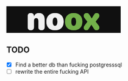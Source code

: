 <img src="/assets/banner.png" />

## TODO

- [X] Find a better db than fucking postgresssql
- [ ] rewrite the entire fucking API